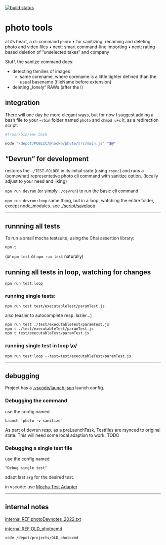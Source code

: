 [![build status](https://github.com/nocke/photo/actions/workflows/ci.yml/badge.svg)](https://github.com/nocke/photo/actions/workflows/ci.yml?query=branch%3Amaster)
# photo tools

at its heart, a cli command `photo`
• for sanitizing, renaming and deleting photo and video files
• next: smart command-line importing
• next: rating based deletion of “unselected takes“ and company

Stuff, the sanitze command does:

* detecting families of images
  * same corename, where corename is a little tighter defined than the usual basename (fileName before extension)
* deleting „lonely“ RAWs (after the l)

## integration

There will one day be more elegant ways, but for now I suggest adding a bash file to your `~/bin` folder named `photo` and `chmod u+x` it, as a redirection script:

```bash
#!/usr/bin/env bash

node "/depot/PUBLIC/@nocke/photo/src/main.js" "$@"
```

## “Devrun” for development

restores the `./TEST-FOLDER` in its initial state (using `rsync`) and runs a (somewhat) representative photo cli command with sanitize option. (locally adjust to your need and liking)

`npm run devrun` (or simply `./devrun`) to run the basic cli command

`npm run devrun:loop` same thing, but in a loop, watching the entire folder, except node_modules. see [./script/saveloop](./script/saveloop)

----

## runnning all tests

To run a small mocha testsuite, using the Chai assertion library:

    npm t

(or `npm test` or `npm run test` naturally)

## running all tests in loop, watching for changes

    npm run test:loop

### running single tests:

    npm run test test/executableTest/paramTest.js

also (easier to autocomplete resp. lazier...)

    npm run test ./test/executableTest/paramTest.js
    npm t ./test/executableTest/paramTest.js
    npm t test/executableTest/paramTest.js

### running single test in loop \o/

    npm run test:loop --test=test/executableTest/paramTest.js

----

## debugging

Project has a [.vscode/launch.json](.vscode/launch.json) launch config.

### Debugging the command

use the config named

    Launch `photo -v sanitize`

As part of devrun resp. as a preLaunchTask, Testfiles are rsynced to original state. This will need some local adaption to work. TODO

### Debugging a single test file

use the config named

    "Debug single test"

adapt last `arg` for the desired test.

in vscode: use [Mocha Test Adapter](https://github.com/hbenl/vscode-mocha-test-adapter)

----

## internal notes

[internal REF photoDevnotes_2022.txt](../knowhow/devnotes/_project/photoDev2022/photoDevnotes_2022.txt)


[internal REF OLD_photocmd](../../depot/projects/OLD_photocmd/)

    code /depot/projects/OLD_photocmd

